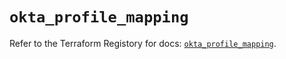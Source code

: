 # `okta_profile_mapping`

Refer to the Terraform Registory for docs: [`okta_profile_mapping`](https://registry.terraform.io/providers/okta/okta/4.6.0/docs/resources/profile_mapping).
